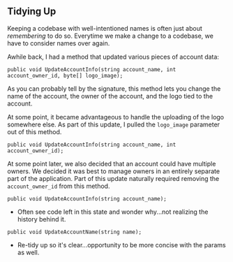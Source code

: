 ## Tidying Up

Keeping a codebase with well-intentioned names is often just about _remembering_ to do so. Everytime we make a change to a codebase, we have to consider names over again. 

Awhile back, I had a method that updated various pieces of account data:

```
public void UpdateAccountInfo(string account_name, int account_owner_id, byte[] logo_image);
```
As you can probably tell by the signature, this method lets you change the name of the account, the owner of the account, and the logo tied to the account.

At some point, it became advantageous to handle the uploading of the logo somewhere else. As part of this update, I pulled the `logo_image` parameter out of this method.

```
public void UpdateAccountInfo(string account_name, int account_owner_id);
```
At some point later, we also decided that an account could have multiple owners. We decided it was best to manage owners in an entirely separate part of the application. Part of this update naturally required removing the `account_owner_id` from this method. 

```
public void UpdateAccountInfo(string account_name);
```


* Often see code left in this state and wonder why...not realizing the history behind it.

```
public void UpdateAccountName(string name);
```

* Re-tidy up so it's clear...opportunity to be more concise with the params as well.


